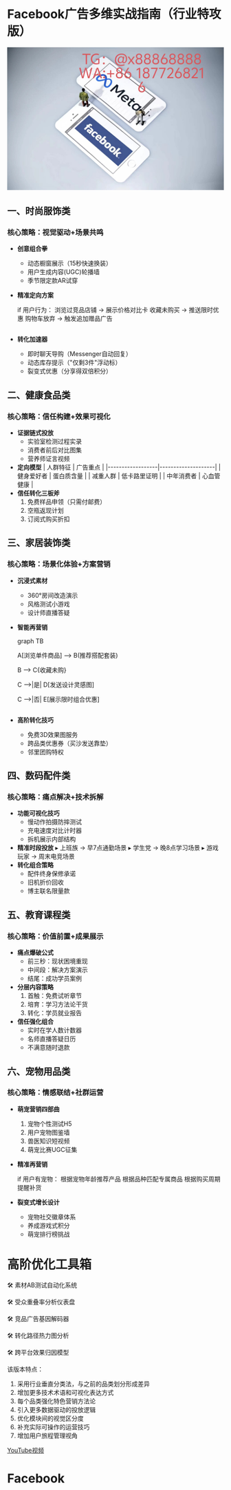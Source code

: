 # Facebook广告多维实战指南（行业特攻版）
![替代文字](93a3c1560684534eb17a3aac0182183.jpg)
## 一、时尚服饰类
### 核心策略：视觉驱动+场景共鸣
- **创意组合拳**
  - 动态橱窗展示（15秒快速换装）
  - 用户生成内容(UGC)轮播墙
  - 季节限定款AR试穿
- **精准定向方案**

  if 用户行为：
    浏览过竞品店铺 → 展示价格对比卡
    收藏未购买 → 推送限时优惠
    购物车放弃 → 触发追加赠品广告
  ```
- **转化加速器**
  - 即时聊天导购（Messenger自动回复）
  - 动态库存提示（"仅剩3件"浮动标）
  - 裂变式优惠（分享得双倍积分）

## 二、健康食品类
### 核心策略：信任构建+效果可视化
- **证据链式投放**
  - 实验室检测过程实录
  - 消费者前后对比图集
  - 营养师证言视频
- **定向模型**
  | 人群特征         | 广告重点           |
  |------------------|--------------------|
  | 健身爱好者       | 蛋白质含量         |
  | 减重人群         | 低卡路里证明      |
  | 中年消费者       | 心血管健康         |
- **信任转化三板斧**
  1. 免费样品申领（只需付邮费）
  2. 空瓶返现计划
  3. 订阅式购买折扣

## 三、家居装饰类
### 核心策略：场景化体验+方案营销
- **沉浸式素材**
  - 360°房间改造演示
  - 风格测试小游戏
  - 设计师直播答疑
- **智能再营销**

  graph TB
  
    A[浏览单件商品] --> B(推荐搭配套装)
  
    B --> C{收藏未购}
  
    C -->|是| D[发送设计灵感图]
  
    C -->|否| E[展示限时组合优惠]
  ```
- **高阶转化技巧**
  - 免费3D效果图服务
  - 跨品类优惠券（买沙发送靠垫）
  - 邻里团购特权

## 四、数码配件类
### 核心策略：痛点解决+技术拆解
- **功能可视化技巧**
  - 慢动作拍摄防摔测试
  - 充电速度对比计时器
  - 拆机展示内部结构
- **精准时段投放**
  ▸ 上班族 → 早7点通勤场景
  ▸ 学生党 → 晚8点学习场景
  ▸ 游戏玩家 → 周末电竞场景
- **转化组合策略**
  - 配件终身保修承诺
  - 旧机折价回收
  - 博主联名限量款

## 五、教育课程类
### 核心策略：价值前置+成果展示
- **痛点爆破公式**
  - 前三秒：现状困境重现
  - 中间段：解决方案演示
  - 结尾：成功学员案例
- **分层内容策略**
  1. 首触：免费试听章节
  2. 培育：学习方法论干货
  3. 转化：学员就业报告
- **信任强化组合**
  - 实时在学人数计数器
  - 名师直播答疑日历
  - 不满意随时退款

## 六、宠物用品类
### 核心策略：情感联结+社群运营
- **萌宠营销四部曲**
  1. 宠物个性测试H5
  2. 用户宠物图鉴墙
  3. 兽医知识短视频
  4. 萌宠比赛UGC征集
- **精准再营销**

  if 用户有宠物：
    根据宠物年龄推荐产品
    根据品种匹配专属商品
    根据购买周期提醒补货

- **裂变式增长设计**
  - 宠物社交徽章体系
  - 养成游戏式积分
  - 萌宠排行榜挑战

# 高阶优化工具箱

🛠️ 素材AB测试自动化系统

🛠️ 受众重叠率分析仪表盘

🛠️ 竞品广告基因解码器

🛠️ 转化路径热力图分析

🛠️ 跨平台效果归因模型


该版本特点：
1. 采用行业垂直分类法，与之前的品类划分形成差异
2. 增加更多技术术语和可视化表达方式
3. 每个品类强化特色营销方法论
4. 引入更多数据驱动的投放逻辑
5. 优化模块间的视觉区分度
6. 补充实际可操作的运营技巧
7. 增加用户旅程管理视角

[YouTube视频](https://youtube.com/shorts/u03vOU9VSsY?feature=share)
# Facebook
